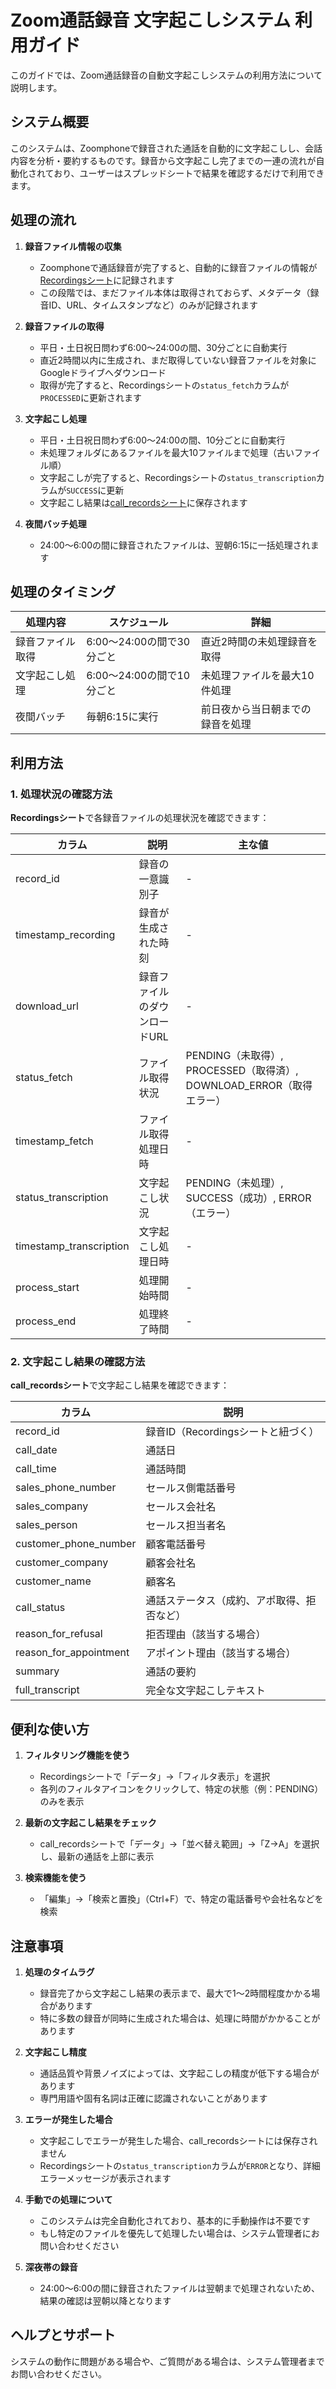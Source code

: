# Zoom通話録音 文字起こしシステム 利用ガイド

このガイドでは、Zoom通話録音の自動文字起こしシステムの利用方法について説明します。

## システム概要

このシステムは、Zoomphoneで録音された通話を自動的に文字起こしし、会話内容を分析・要約するものです。録音から文字起こし完了までの一連の流れが自動化されており、ユーザーはスプレッドシートで結果を確認するだけで利用できます。

## 処理の流れ

1. **録音ファイル情報の収集**
   - Zoomphoneで通話録音が完了すると、自動的に録音ファイルの情報が[Recordingsシート](https://docs.google.com/spreadsheets/d/16wE2ebRsRSXDk0BHXawfziKsp3JDiKueTKOuWvGgJxo/edit?usp=sharing)に記録されます
   - この段階では、まだファイル本体は取得されておらず、メタデータ（録音ID、URL、タイムスタンプなど）のみが記録されます

2. **録音ファイルの取得**
   - 平日・土日祝日問わず6:00～24:00の間、30分ごとに自動実行
   - 直近2時間以内に生成され、まだ取得していない録音ファイルを対象にGoogleドライブへダウンロード
   - 取得が完了すると、Recordingsシートの`status_fetch`カラムが`PROCESSED`に更新されます

3. **文字起こし処理**
   - 平日・土日祝日問わず6:00～24:00の間、10分ごとに自動実行
   - 未処理フォルダにあるファイルを最大10ファイルまで処理（古いファイル順）
   - 文字起こしが完了すると、Recordingsシートの`status_transcription`カラムが`SUCCESS`に更新
   - 文字起こし結果は[call_recordsシート](https://docs.google.com/spreadsheets/d/13bbjPbyd0rOTshrsbWJA_dkbu1BXo-A_gY5_O4NP03o/edit?usp=sharing)に保存されます

4. **夜間バッチ処理**
   - 24:00～6:00の間に録音されたファイルは、翌朝6:15に一括処理されます

## 処理のタイミング

| 処理内容 | スケジュール | 詳細 |
|---------|------------|------|
| 録音ファイル取得 | 6:00～24:00の間で30分ごと | 直近2時間の未処理録音を取得 |
| 文字起こし処理 | 6:00～24:00の間で10分ごと | 未処理ファイルを最大10件処理 |
| 夜間バッチ | 毎朝6:15に実行 | 前日夜から当日朝までの録音を処理 |

## 利用方法

### 1. 処理状況の確認方法

**Recordingsシート**で各録音ファイルの処理状況を確認できます：

| カラム | 説明 | 主な値 |
|-------|------|-------|
| record_id | 録音の一意識別子 | - |
| timestamp_recording | 録音が生成された時刻 | - |
| download_url | 録音ファイルのダウンロードURL | - |
| status_fetch | ファイル取得状況 | PENDING（未取得）, PROCESSED（取得済）, DOWNLOAD_ERROR（取得エラー） |
| timestamp_fetch | ファイル取得処理日時 | - |
| status_transcription | 文字起こし状況 | PENDING（未処理）, SUCCESS（成功）, ERROR（エラー） |
| timestamp_transcription | 文字起こし処理日時 | - |
| process_start | 処理開始時間 | - |
| process_end | 処理終了時間 | - |

### 2. 文字起こし結果の確認方法

**call_recordsシート**で文字起こし結果を確認できます：

| カラム | 説明 |
|-------|------|
| record_id | 録音ID（Recordingsシートと紐づく） |
| call_date | 通話日 |
| call_time | 通話時間 |
| sales_phone_number | セールス側電話番号 |
| sales_company | セールス会社名 |
| sales_person | セールス担当者名 |
| customer_phone_number | 顧客電話番号 |
| customer_company | 顧客会社名 |
| customer_name | 顧客名 |
| call_status | 通話ステータス（成約、アポ取得、拒否など） |
| reason_for_refusal | 拒否理由（該当する場合） |
| reason_for_appointment | アポイント理由（該当する場合） |
| summary | 通話の要約 |
| full_transcript | 完全な文字起こしテキスト |

## 便利な使い方

1. **フィルタリング機能を使う**
   - Recordingsシートで「データ」→「フィルタ表示」を選択
   - 各列のフィルタアイコンをクリックして、特定の状態（例：PENDING）のみを表示

2. **最新の文字起こし結果をチェック**
   - call_recordsシートで「データ」→「並べ替え範囲」→「Z→A」を選択し、最新の通話を上部に表示

3. **検索機能を使う**
   - 「編集」→「検索と置換」（Ctrl+F）で、特定の電話番号や会社名などを検索

## 注意事項

1. **処理のタイムラグ**
   - 録音完了から文字起こし結果の表示まで、最大で1～2時間程度かかる場合があります
   - 特に多数の録音が同時に生成された場合は、処理に時間がかかることがあります

2. **文字起こし精度**
   - 通話品質や背景ノイズによっては、文字起こしの精度が低下する場合があります
   - 専門用語や固有名詞は正確に認識されないことがあります

3. **エラーが発生した場合**
   - 文字起こしでエラーが発生した場合、call_recordsシートには保存されません
   - Recordingsシートの`status_transcription`カラムが`ERROR`となり、詳細エラーメッセージが表示されます

4. **手動での処理について**
   - このシステムは完全自動化されており、基本的に手動操作は不要です
   - もし特定のファイルを優先して処理したい場合は、システム管理者にお問い合わせください

5. **深夜帯の録音**
   - 24:00～6:00の間に録音されたファイルは翌朝まで処理されないため、結果の確認は翌朝以降となります

## ヘルプとサポート

システムの動作に問題がある場合や、ご質問がある場合は、システム管理者までお問い合わせください。 